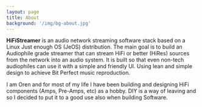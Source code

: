 ```yaml
---
layout: page
title: About
background: '/img/bg-about.jpg'
---
```


**HiFiStreamer** is an audio network streaming software stack based on a Linux Just enough OS 
(JeOS) distribution. The main goal is to build an Audiophile grade streamer that can stream
HiFi or better (HiRes) sources from the network into an audio system. It is built so that
even non-tech audiophiles can use it with a simple and friendly UI. Using lean and simple
design to achieve Bit Perfect music reproduction.

I am Oren and for most of my life I have been building and designing HiFi components
(Amps, Pre-Amps, etc) as a hobby. DIY is a way of leaving and so I decided to put it
to a good use also when building Software.
